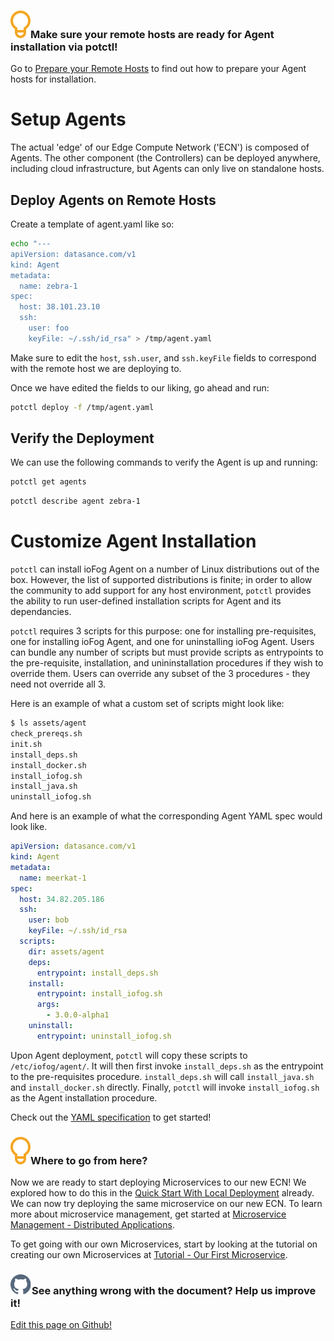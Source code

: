 <aside class="notifications tip">
  <h3><img src="/images/icos/ico-tip.svg" alt="">Make sure your remote hosts are ready for Agent installation via potctl!</h3>
  <p>Go to <a href="#/./ioFog_3.0/platform-deployment/prepare-your-remote-hosts">Prepare your Remote Hosts</a> to find out how to prepare your Agent hosts for installation.</p>
</aside>

# Setup Agents

The actual 'edge' of our Edge Compute Network ('ECN') is composed of Agents. The other component (the Controllers) can be deployed anywhere, including cloud infrastructure, but Agents can only live on standalone hosts.

## Deploy Agents on Remote Hosts

Create a template of agent.yaml like so:

```bash
echo "---
apiVersion: datasance.com/v1
kind: Agent
metadata:
  name: zebra-1
spec:
  host: 38.101.23.10
  ssh:
    user: foo
    keyFile: ~/.ssh/id_rsa" > /tmp/agent.yaml
```

Make sure to edit the `host`, `ssh.user`, and `ssh.keyFile` fields to correspond with the remote host we are deploying to.

Once we have edited the fields to our liking, go ahead and run:

```bash
potctl deploy -f /tmp/agent.yaml
```

## Verify the Deployment

We can use the following commands to verify the Agent is up and running:

```bash
potctl get agents
```

```bash
potctl describe agent zebra-1
```

# Customize Agent Installation

`potctl` can install ioFog Agent on a number of Linux distributions out of the box. However, the list of supported distributions is finite; in order to allow the community to add support for any host environment, `potctl` provides the ability to run user-defined installation scripts for Agent and its dependancies.

`potctl` requires 3 scripts for this purpose: one for installing pre-requisites, one for installing ioFog Agent, and one for uninstalling ioFog Agent. Users can bundle any number of scripts but must provide scripts as entrypoints to the pre-requisite, installation, and unininstallation procedures if they wish to override them. Users can override any subset of the 3 procedures - they need not override all 3.

Here is an example of what a custom set of scripts might look like:

```bash
$ ls assets/agent
check_prereqs.sh
init.sh
install_deps.sh
install_docker.sh
install_iofog.sh
install_java.sh
uninstall_iofog.sh
```

And here is an example of what the corresponding Agent YAML spec would look like.

```yaml
apiVersion: datasance.com/v1
kind: Agent
metadata:
  name: meerkat-1
spec:
  host: 34.82.205.186
  ssh:
    user: bob
    keyFile: ~/.ssh/id_rsa
  scripts:
    dir: assets/agent
    deps:
      entrypoint: install_deps.sh
    install:
      entrypoint: install_iofog.sh
      args:
        - 3.0.0-alpha1
    uninstall:
      entrypoint: uninstall_iofog.sh
```

Upon Agent deployment, `potctl` will copy these scripts to `/etc/iofog/agent/`. It will then first invoke `install_deps.sh` as the entrypoint to the pre-requisites procedure. `install_deps.sh` will call `install_java.sh` and `install_docker.sh` directly. Finally, `potctl` will invoke `install_iofog.sh` as the Agent installation procedure.

Check out the [YAML specification](../ioFog_3.0/reference-potctl/reference-agent/) to get started!

<aside class="notifications tip">
  <h3><img src="/images/icos/ico-tip.svg" alt="">Where to go from here?</h3>
  <p>Now we are ready to start deploying Microservices to our new ECN! We explored how to do this in the <a href="#/./ioFog_3.0/getting-started/quick-start-local">Quick Start With Local Deployment</a> already. We can now try deploying the same microservice on our new ECN. To learn more about microservice management, get started at <a href="#/./ioFog_3.0/applications/applications">Microservice Management - Distributed Applications</a>.</p>
  
  <p>To get going with our own Microservices, start by looking at the tutorial on creating our own Microservices at <a href="#/./ioFog_3.0/tutorial/introduction">Tutorial - Our First Microservice</a>.</p>
</aside>

<aside class="notifications contribute">
  <h3><img src="/images/icos/ico-github.svg" alt="">See anything wrong with the document? Help us improve it!</h3>
  <a href="https://github.com/eclipse-iofog/iofog.org/edit/develop/content/docs/3.0/platform-deployment/setup-your-agents.md"
    target="_blank">
    <p>Edit this page on Github!</p>
  </a>
</aside>
